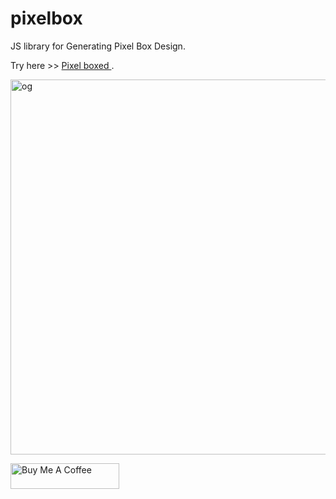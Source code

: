 # pixelbox
JS library for Generating Pixel Box Design.

Try here >> <a
          href="https://pixelboxed.netlify.app/"
          target="_blank"
          rel="noopener noreferrer"
        > Pixel boxed </a> .
        
        

<img width="600" alt="og" src="https://user-images.githubusercontent.com/19428280/148782573-6620bfee-0847-4759-82d5-eac1a5fe596a.png">

<a href="https://www.buymeacoffee.com/neeravnadla" target="_blank"><img src="https://cdn.buymeacoffee.com/buttons/default-red.png" alt="Buy Me A Coffee" height="41" width="174"></a>
 




